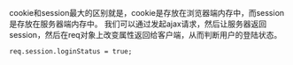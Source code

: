 cookie和session最大的区别就是，cookie是存放在浏览器端内存中，而session是存放在服务器端内存中。
我们可以通过发起ajax请求，然后让服务器返回session，然后在req对象上改变属性返回给客户端，从而判断用户的登陆状态。
```angular2
req.session.loginStatus = true;
```


